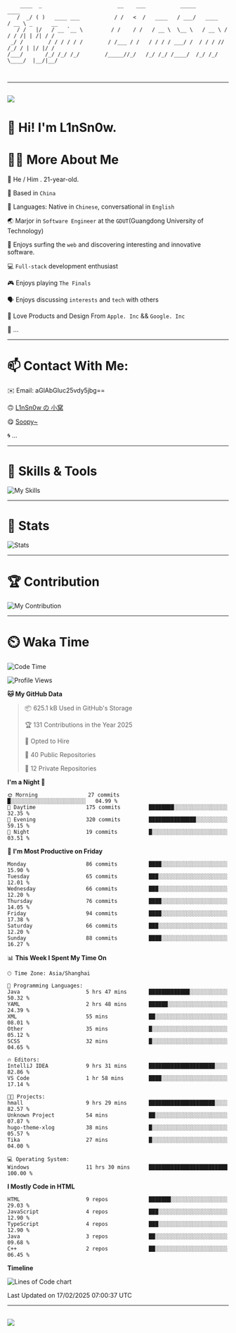 ```

    ____  _                        __    ___           _____           ____           
   /  _/ ( )   ____ ___           / /   <  /   ____   / ___/   ____   / __ \ _      __
   / /   |/   / __ `__ \         / /    / /   / __ \  \__ \   / __ \ / / / /| | /| / /
 _/ /        / / / / / /        / /___ / /   / / / / ___/ /  / / / // /_/ / | |/ |/ / 
/___/       /_/ /_/ /_/        /_____//_/   /_/ /_/ /____/  /_/ /_/ \____/  |__/|__/  
                                                                                      
                                          

```

---

##
![](https://raw.githubusercontent.com/lin-snow/lin-snow/output/github-contribution-grid-snake-dark.svg)

# 👋 Hi! I'm L1nSn0w.

# 👨‍💻 More About Me

🤠 He / Him . 21-year-old.

🎈 Based in `China`
  
🤔 Languages: Native in `Chinese`, conversational in `English`

🌏 Marjor in `Software Engineer` at the `GDUT`(Guangdong University of Technology)

🛟 Enjoys surfing the `web` and discovering interesting and innovative software.

💻 `Full-stack` development enthusiast

🎮 Enjoys playing `The Finals`

🗣️ Enjoys discussing `interests` and `tech` with others

👾 Love Products and Design From `Apple. Inc` && `Google. Inc`  

🤪 ...

---

# 📫 Contact With Me:

✉️ Email: aGlAbGluc25vdy5jbg==

🙃 [L1nSn0w の 小窝](https://linsnow.cn)

😋 [Soopy~](https://soopy.cn)

🌀 ...

---

# 🔮 Skills & Tools

![My Skills](/assets/skillicons.svg)

---

# 🍟 Stats

![Stats](https://github-profile-trophy.vercel.app/?username=lin-snow&theme=nord&no-frame=true&column=9)

<!-- <div style="text-align: center;">
    <a href="https://github.com/lin-snow">
        <img align="center" src="https://githubstat.linsnow.cn/api/top-langs/?username=lin-snow&layout=donut&langs_count=8" />
    </a>
    <a href="https://github.com/lin-snow">
        <img align="center" src="https://githubstat.linsnow.cn/api?username=lin-snow&count_private=true&show_icons=true&theme=default&show=reviews,discussions_started,discussions_answered,prs_merged,prs_merged_percentage" />
    </a>
</div> -->

---

# 🏆 Contribution

![My Contribution](https://activitygraph.linsnow.cn/graph?username=lin-snow&theme=github-compact&days=30)

---

# ⏲️ Waka Time

<!--START_SECTION:waka-->
![Code Time](http://img.shields.io/badge/Code%20Time-453%20hrs%2022%20mins-blue)

![Profile Views](http://img.shields.io/badge/Profile%20Views-84-blue)

**🐱 My GitHub Data** 

> 📦 625.1 kB Used in GitHub's Storage 
 > 
> 🏆 131 Contributions in the Year 2025
 > 
> 💼 Opted to Hire
 > 
> 📜 40 Public Repositories 
 > 
> 🔑 12 Private Repositories 
 > 
**I'm a Night 🦉** 

```text
🌞 Morning                27 commits          █░░░░░░░░░░░░░░░░░░░░░░░░   04.99 % 
🌆 Daytime                175 commits         ████████░░░░░░░░░░░░░░░░░   32.35 % 
🌃 Evening                320 commits         ███████████████░░░░░░░░░░   59.15 % 
🌙 Night                  19 commits          █░░░░░░░░░░░░░░░░░░░░░░░░   03.51 % 
```
📅 **I'm Most Productive on Friday** 

```text
Monday                   86 commits          ████░░░░░░░░░░░░░░░░░░░░░   15.90 % 
Tuesday                  65 commits          ███░░░░░░░░░░░░░░░░░░░░░░   12.01 % 
Wednesday                66 commits          ███░░░░░░░░░░░░░░░░░░░░░░   12.20 % 
Thursday                 76 commits          ████░░░░░░░░░░░░░░░░░░░░░   14.05 % 
Friday                   94 commits          ████░░░░░░░░░░░░░░░░░░░░░   17.38 % 
Saturday                 66 commits          ███░░░░░░░░░░░░░░░░░░░░░░   12.20 % 
Sunday                   88 commits          ████░░░░░░░░░░░░░░░░░░░░░   16.27 % 
```


📊 **This Week I Spent My Time On** 

```text
🕑︎ Time Zone: Asia/Shanghai

💬 Programming Languages: 
Java                     5 hrs 47 mins       █████████████░░░░░░░░░░░░   50.32 % 
YAML                     2 hrs 48 mins       ██████░░░░░░░░░░░░░░░░░░░   24.39 % 
XML                      55 mins             ██░░░░░░░░░░░░░░░░░░░░░░░   08.01 % 
Other                    35 mins             █░░░░░░░░░░░░░░░░░░░░░░░░   05.12 % 
SCSS                     32 mins             █░░░░░░░░░░░░░░░░░░░░░░░░   04.65 % 

🔥 Editors: 
IntelliJ IDEA            9 hrs 31 mins       █████████████████████░░░░   82.86 % 
VS Code                  1 hr 58 mins        ████░░░░░░░░░░░░░░░░░░░░░   17.14 % 

🐱‍💻 Projects: 
hmall                    9 hrs 29 mins       █████████████████████░░░░   82.57 % 
Unknown Project          54 mins             ██░░░░░░░░░░░░░░░░░░░░░░░   07.87 % 
hugo-theme-xlog          38 mins             █░░░░░░░░░░░░░░░░░░░░░░░░   05.57 % 
Tika                     27 mins             █░░░░░░░░░░░░░░░░░░░░░░░░   04.00 % 

💻 Operating System: 
Windows                  11 hrs 30 mins      █████████████████████████   100.00 % 
```

**I Mostly Code in HTML** 

```text
HTML                     9 repos             ███████░░░░░░░░░░░░░░░░░░   29.03 % 
JavaScript               4 repos             ███░░░░░░░░░░░░░░░░░░░░░░   12.90 % 
TypeScript               4 repos             ███░░░░░░░░░░░░░░░░░░░░░░   12.90 % 
Java                     3 repos             ██░░░░░░░░░░░░░░░░░░░░░░░   09.68 % 
C++                      2 repos             ██░░░░░░░░░░░░░░░░░░░░░░░   06.45 % 
```



**Timeline**

![Lines of Code chart](https://raw.githubusercontent.com/lin-snow/lin-snow/main/assets/bar_graph.png)


 Last Updated on 17/02/2025 07:00:37 UTC
<!--END_SECTION:waka-->



---
##
![](./profile-3d-contrib/profile-night-rainbow.svg)
